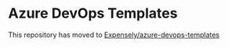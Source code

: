 # Azure DevOps Templates
This repository has moved to [Expensely/azure-devops-templates](https://github.com/Expensely/azure-devops-templates)
